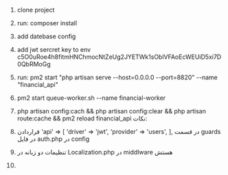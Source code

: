 1. clone project
2. run: composer install
3. add datebase config
4. add jwt sercret key to env
    c5O0uRoe4h8fitmHNChmocNtZeUg2JYETWk1sOblVFAoEcWEUiD5xi7D0QbRMoGg

5. run: pm2 start "php artisan serve --host=0.0.0.0 --port=8820" --name "financial_api"
6. pm2 start queue-worker.sh --name financial-worker
7. php artisan config:cach && php artisan config:clear && php artisan route:cache && pm2 reload financial_api
نکات:

1. قراردادن
'api' => [
    'driver' => 'jwt',
    'provider' => 'users',
],
در قسمت 
guards
در فایل auth.php
در config

2. تنظیمات دو زبانه در Localization.php 
در middlware
هستش

3. 
